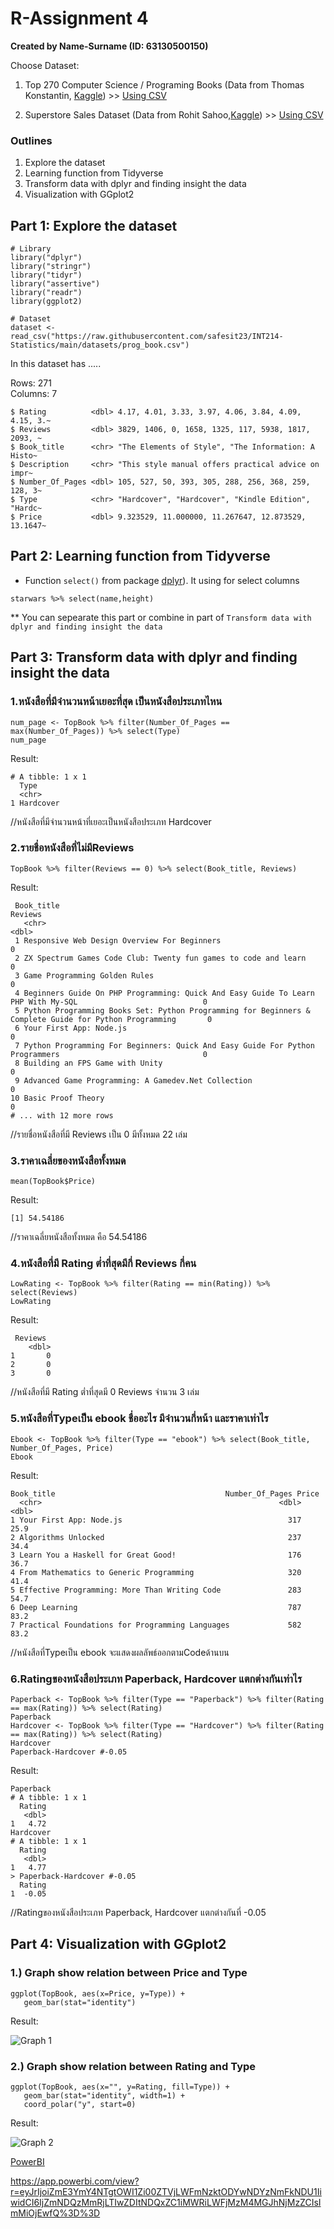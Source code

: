 # R-Assignment 4

**Created by Name-Surname (ID: 63130500150)**

Choose Dataset:
1. Top 270 Computer Science / Programing Books (Data from Thomas Konstantin, [Kaggle](https://www.kaggle.com/thomaskonstantin/top-270-rated-computer-science-programing-books)) >> [Using CSV](https://raw.githubusercontent.com/safesit23/INT214-Statistics/main/datasets/prog_book.csv)

2. Superstore Sales Dataset (Data from Rohit Sahoo,[Kaggle](https://www.kaggle.com/rohitsahoo/sales-forecasting)) >> [Using CSV](https://raw.githubusercontent.com/safesit23/INT214-Statistics/main/datasets/superstore_sales.csv)


### Outlines
1. Explore the dataset
2. Learning function from Tidyverse
3. Transform data with dplyr and finding insight the data
4. Visualization with GGplot2

## Part 1: Explore the dataset

```
# Library
library("dplyr") 
library("stringr") 
library("tidyr") 
library("assertive") 
library("readr")  
library(ggplot2)

# Dataset
dataset <- read_csv("https://raw.githubusercontent.com/safesit23/INT214-Statistics/main/datasets/prog_book.csv")
```

In this dataset has ..... <br>

Rows: 271 <br>
Columns: 7
```
$ Rating          <dbl> 4.17, 4.01, 3.33, 3.97, 4.06, 3.84, 4.09, 4.15, 3.~
$ Reviews         <dbl> 3829, 1406, 0, 1658, 1325, 117, 5938, 1817, 2093, ~
$ Book_title      <chr> "The Elements of Style", "The Information: A Histo~
$ Description     <chr> "This style manual offers practical advice on impr~
$ Number_Of_Pages <dbl> 105, 527, 50, 393, 305, 288, 256, 368, 259, 128, 3~
$ Type            <chr> "Hardcover", "Hardcover", "Kindle Edition", "Hardc~
$ Price           <dbl> 9.323529, 11.000000, 11.267647, 12.873529, 13.1647~
```

## Part 2: Learning function from Tidyverse

- Function `select()` from package [dplyr](https://dplyr.tidyverse.org/articles/dplyr.html#select-columns-with-select)). It using for select columns

```
starwars %>% select(name,height)
```
** You can sepearate this part or combine in part of `Transform data with dplyr and finding insight the data`

## Part 3: Transform data with dplyr and finding insight the data

### 1.หนังสือที่มีจำนวนหน้าเยอะที่สุด เป็นหนังสือประเภทไหน

```
num_page <- TopBook %>% filter(Number_Of_Pages == max(Number_Of_Pages)) %>% select(Type)
num_page

```

Result:

```
# A tibble: 1 x 1
  Type     
  <chr>    
1 Hardcover

```
//หนังสือที่มีจำนวนหน้าที่เยอะเป็นหนังสือประเภท Hardcover

### 2.รายชื่อหนังสือที่ไม่มีReviews

```
TopBook %>% filter(Reviews == 0) %>% select(Book_title, Reviews)

```

Result:

```
 Book_title                                                                                             Reviews
   <chr>                                                                                                    <dbl>
 1 Responsive Web Design Overview For Beginners                                                                 0
 2 ZX Spectrum Games Code Club: Twenty fun games to code and learn                                              0
 3 Game Programming Golden Rules                                                                                0
 4 Beginners Guide On PHP Programming: Quick And Easy Guide To Learn PHP With My-SQL                            0
 5 Python Programming Books Set: Python Programming for Beginners & Complete Guide for Python Programming       0
 6 Your First App: Node.js                                                                                      0
 7 Python Programming For Beginners: Quick And Easy Guide For Python Programmers                                0
 8 Building an FPS Game with Unity                                                                              0
 9 Advanced Game Programming: A Gamedev.Net Collection                                                          0
10 Basic Proof Theory                                                                                           0
# ... with 12 more rows

```
//รายชื่อหนังสือที่มี Reviews เป็น 0 มีทั้งหมด 22 เล่ม

###  3.ราคาเฉลี่ยของหนังสือทั้งหมด

```
mean(TopBook$Price)

```

Result:

```
[1] 54.54186

```
//ราคาเฉลี่ยหนังสือทั้งหมด คือ 54.54186 

### 4.หนังสือที่มี Rating ต่ำที่สุดมีกี่ Reviews กี่คน

```
LowRating <- TopBook %>% filter(Rating == min(Rating)) %>% select(Reviews) 
LowRating

```

Result:

```
 Reviews
    <dbl>
1       0
2       0
3       0

```
//หนังสือที่มี Rating ต่ำที่สุดมี 0 Reviews จำนวน 3 เล่ม


### 5.หนังสือที่Typeเป็น ebook ชื่ออะไร มีจำนวนกี่หน้า และราคาเท่าไร

```
Ebook <- TopBook %>% filter(Type == "ebook") %>% select(Book_title, Number_Of_Pages, Price)
Ebook

```

Result:

```
Book_title                                      Number_Of_Pages Price
  <chr>                                                     <dbl> <dbl>
1 Your First App: Node.js                                     317  25.9
2 Algorithms Unlocked                                         237  34.4
3 Learn You a Haskell for Great Good!                         176  36.7
4 From Mathematics to Generic Programming                     320  41.4
5 Effective Programming: More Than Writing Code               283  54.7
6 Deep Learning                                               787  83.2
7 Practical Foundations for Programming Languages             582  83.2

```
//หนังสือที่Typeเป็น ebook จะแสดงผลลัพธ์ออกตามCodeด้านบน


### 6.Ratingของหนังสือประเภท Paperback, Hardcover แตกต่างกันเท่าไร 

```
Paperback <- TopBook %>% filter(Type == "Paperback") %>% filter(Rating == max(Rating)) %>% select(Rating) 
Paperback
Hardcover <- TopBook %>% filter(Type == "Hardcover") %>% filter(Rating == max(Rating)) %>% select(Rating) 
Hardcover
Paperback-Hardcover #-0.05

```

Result:

```
Paperback
# A tibble: 1 x 1
  Rating
   <dbl>
1   4.72
Hardcover
# A tibble: 1 x 1
  Rating
   <dbl>
1   4.77
> Paperback-Hardcover #-0.05
  Rating
1  -0.05

```
//Ratingของหนังสือประเภท Paperback, Hardcover แตกต่างกันที่ -0.05

## Part 4: Visualization with GGplot2
### 1.) Graph show relation between Price and Type
```
ggplot(TopBook, aes(x=Price, y=Type)) +
   geom_bar(stat="identity")

```
Result:

![Graph 1](pricebytype.png)




### 2.) Graph show relation between Rating and Type
```
ggplot(TopBook, aes(x="", y=Rating, fill=Type)) +
   geom_bar(stat="identity", width=1) +
   coord_polar("y", start=0)

```
Result:

![Graph 2](ratingbytype.png)


[PowerBI](https://app.powerbi.com/view?r=eyJrIjoiZmE3YmY4NTgtOWI1Zi00ZTVjLWFmNzktODYwNDYzNmFkNDU1IiwidCI6IjZmNDQzMmRjLTIwZDItNDQxZC1iMWRiLWFjMzM4MGJhNjMzZCIsImMiOjEwfQ%3D%3D)



https://app.powerbi.com/view?r=eyJrIjoiZmE3YmY4NTgtOWI1Zi00ZTVjLWFmNzktODYwNDYzNmFkNDU1IiwidCI6IjZmNDQzMmRjLTIwZDItNDQxZC1iMWRiLWFjMzM4MGJhNjMzZCIsImMiOjEwfQ%3D%3D